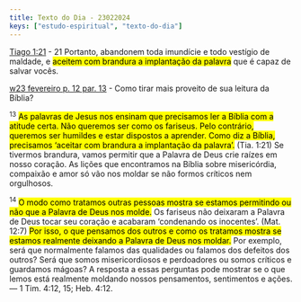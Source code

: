 ```yaml
---
title: Texto do Dia - 23022024
keys: ["estudo-espiritual", "texto-do-dia"]
---
```


[Tiago 1:21](https://www.jw.org/finder?wtlocale=T&pub=nwtsty&srctype=wol&bible=59001021&srcid=share) - 21 Portanto, abandonem toda imundície e todo vestígio de maldade, e <mark class='red'>aceitem com brandura a implantação da palavra</mark> que é capaz de salvar vocês.

<div class='quadro'><a href="https://wol.jw.org/pt/wol/d/r5/lp-t/2023281#h=21:0-23:0">w23 fevereiro p. 12 par. 13</a> - Como tirar mais proveito de sua leitura da Bíblia?

<sup>13</sup> <mark class='orange'  >As palavras de Jesus nos ensinam que precisamos ler a Bíblia com a atitude certa. Não queremos ser como os fariseus. Pelo contrário, queremos ser humildes e estar dispostos a aprender. Como diz a Bíblia, precisamos ‘aceitar com brandura a implantação da palavra’.</mark> (Tia. 1:21) Se tivermos brandura, vamos permitir que a Palavra de Deus crie raízes em nosso coração. As lições que encontramos na Bíblia sobre misericórdia, compaixão e amor só vão nos moldar se não formos críticos nem orgulhosos.

<sup>14</sup> <mark class='orange'>O modo como tratamos outras pessoas mostra se estamos permitindo ou não que a Palavra de Deus nos molde.</mark> Os fariseus não deixaram a Palavra de Deus tocar seu coração e acabaram ‘condenando os inocentes’. (Mat. 12:7) <mark class='orange'>Por isso, o que pensamos dos outros e como os tratamos mostra se estamos realmente deixando a Palavra de Deus nos moldar.</mark> Por exemplo, será que normalmente falamos das qualidades ou falamos dos defeitos dos outros? Será que somos misericordiosos e perdoadores ou somos críticos e guardamos mágoas? A resposta a essas perguntas pode mostrar se o que lemos está realmente moldando nossos pensamentos, sentimentos e ações. — 1 Tim. 4:12, 15; Heb. 4:12.

</div>
